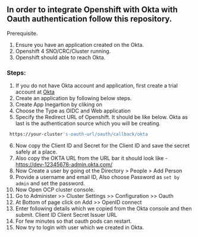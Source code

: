 ## In order to integrate Openshift with Okta with Oauth authentication follow this repository.

Prerequisite.

1. Ensure you have an application created on the Okta.
2. Openshift 4 SNO/CRC/Cluster running.
3. Openshift should able to reach Okta.

### Steps:

1. If you do not have Okta account and application, first create a trial account at [Okta](https://developer.okta.com/)
2. Create an application by following below steps.
3. Create App Inegartion by cliking on
4. Choose the Type as OIDC and Web application
5. Specify the Redirect URL of Openshift. It should be like below. Okta as last is the authentication source which you will be creating.
```bash
 https://your-cluster's-oauth-url/oauth/callback/okta
```
6. Now copy the Client ID and Secret for the Client ID and save the secret safely at a place.
7. Also copy the OKTA URL from the URL bar it should look like - https://dev-12345678-admin.okta.com/
8. Now Create a user by going ot the Directory > People > Add Person
9. Provide a username and email ID, Also choose Password as `set by admin` and set the password.
10. Now Open OCP cluster console.
11. Go to Administer >> Cluster Settings >> Configuration >> Oauth
12. At Bottom of page click on  Add >> OpenID connect
13.  Enter following details which we copied from the Okta console and then submit.
     Client ID
     Client Secret
     Issuer URL
14. For few minutes so that oauth pods can restart.
15. Now try to login with user which we created in Okta.
